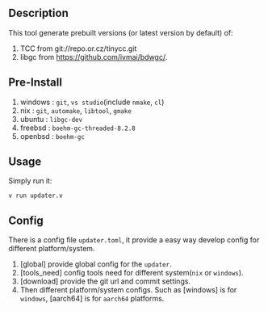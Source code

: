 ## Description

This tool generate prebuilt versions (or latest version by default) of:
1. TCC from git://repo.or.cz/tinycc.git
2. libgc from https://github.com/ivmai/bdwgc/.

## Pre-Install 

1. windows : `git`, `vs studio`(include `nmake`, `cl`)
2. nix : `git`, `automake`, `libtool`, `gmake`
3. ubuntu : `libgc-dev` 
3. freebsd : `boehm-gc-threaded-8.2.8`
4. openbsd : `boehm-gc`

## Usage

Simply run it:
```
v run updater.v
```

## Config

There is a config file `updater.toml`, it provide a easy way develop 
config for different platform/system.

1. [global] provide global config for the `updater`.
2. [tools_need] config tools need for different system(`nix` or `windows`).
3. [download] provide the git url and commit settings.
4. Then different platform/system configs. Such as [windows] is for `windows`, 
   [aarch64] is for `aarch64` platforms.

